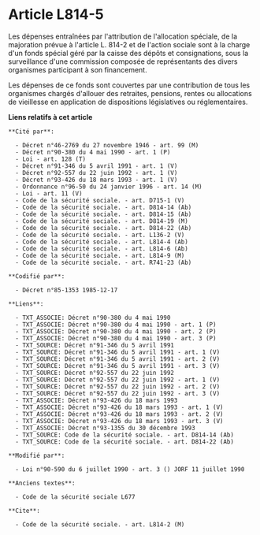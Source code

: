 # Article L814-5

Les dépenses entraînées par l'attribution de l'allocation spéciale, de la majoration prévue à l'article L. 814-2 et de
l'action sociale sont à la charge d'un fonds spécial géré par la caisse des dépôts et consignations, sous la surveillance
d'une commission composée de représentants des divers organismes participant à son financement. 

Les dépenses de ce fonds sont couvertes par une contribution de tous les organismes chargés d'allouer des retraites,
pensions, rentes ou allocations de vieillesse en application de dispositions législatives ou réglementaires.

**Liens relatifs à cet article**

	**Cité par**:

	  - Décret n°46-2769 du 27 novembre 1946 - art. 99 (M)
	  - Décret n°90-380 du 4 mai 1990 - art. 1 (P)
	  - Loi - art. 128 (T)
	  - Décret n°91-346 du 5 avril 1991 - art. 1 (V)
	  - Décret n°92-557 du 22 juin 1992 - art. 1 (V)
	  - Décret n°93-426 du 18 mars 1993 - art. 1 (V)
	  - Ordonnance n°96-50 du 24 janvier 1996 - art. 14 (M)
	  - Loi - art. 11 (V)
	  - Code de la sécurité sociale. - art. D715-1 (V)
	  - Code de la sécurité sociale. - art. D814-14 (Ab)
	  - Code de la sécurité sociale. - art. D814-15 (Ab)
	  - Code de la sécurité sociale. - art. D814-19 (M)
	  - Code de la sécurité sociale. - art. D814-22 (Ab)
	  - Code de la sécurité sociale. - art. L136-2 (V)
	  - Code de la sécurité sociale. - art. L814-4 (Ab)
	  - Code de la sécurité sociale. - art. L814-6 (Ab)
	  - Code de la sécurité sociale. - art. L814-9 (M)
	  - Code de la sécurité sociale. - art. R741-23 (Ab)

	**Codifié par**:

	  - Décret n°85-1353 1985-12-17

	**Liens**:

	  - TXT_ASSOCIE: Décret n°90-380 du 4 mai 1990
	  - TXT_ASSOCIE: Décret n°90-380 du 4 mai 1990 - art. 1 (P)
	  - TXT_ASSOCIE: Décret n°90-380 du 4 mai 1990 - art. 2 (P)
	  - TXT_ASSOCIE: Décret n°90-380 du 4 mai 1990 - art. 3 (P)
	  - TXT_SOURCE: Décret n°91-346 du 5 avril 1991
	  - TXT_SOURCE: Décret n°91-346 du 5 avril 1991 - art. 1 (V)
	  - TXT_SOURCE: Décret n°91-346 du 5 avril 1991 - art. 2 (V)
	  - TXT_SOURCE: Décret n°91-346 du 5 avril 1991 - art. 3 (V)
	  - TXT_SOURCE: Décret n°92-557 du 22 juin 1992
	  - TXT_SOURCE: Décret n°92-557 du 22 juin 1992 - art. 1 (V)
	  - TXT_SOURCE: Décret n°92-557 du 22 juin 1992 - art. 2 (V)
	  - TXT_SOURCE: Décret n°92-557 du 22 juin 1992 - art. 3 (V)
	  - TXT_ASSOCIE: Décret n°93-426 du 18 mars 1993
	  - TXT_ASSOCIE: Décret n°93-426 du 18 mars 1993 - art. 1 (V)
	  - TXT_ASSOCIE: Décret n°93-426 du 18 mars 1993 - art. 2 (V)
	  - TXT_ASSOCIE: Décret n°93-426 du 18 mars 1993 - art. 3 (V)
	  - TXT_ASSOCIE: Décret n°93-1355 du 30 décembre 1993
	  - TXT_SOURCE: Code de la sécurité sociale. - art. D814-14 (Ab)
	  - TXT_SOURCE: Code de la sécurité sociale. - art. D814-22 (Ab)

	**Modifié par**:

	  - Loi n°90-590 du 6 juillet 1990 - art. 3 () JORF 11 juillet 1990

	**Anciens textes**:

	  - Code de la sécurité sociale L677

	**Cite**:

	  - Code de la sécurité sociale. - art. L814-2 (M)
